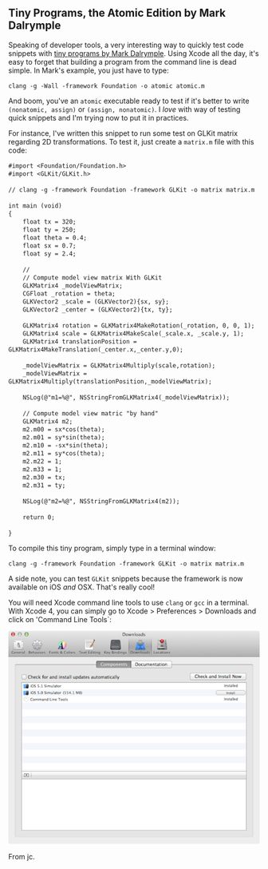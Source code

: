 ## Tiny Programs, the Atomic Edition by Mark Dalrymple

Speaking of developer tools, a very interesting way to quickly test code snippets with [tiny programs by Mark Dalrymple][]. Using Xcode all the day, it's easy to forget that building a program from the command line is dead simple. In Mark's example, you just have to type:

	clang -g -Wall -framework Foundation -o atomic atomic.m

And boom, you've an `atomic` executable ready to test if it's better to write `(nonatomic, assign)` or `(assign, nonatomic)`. I _love_ with way of testing quick snippets and I'm trying now to put it in practices.

For instance, I've written this snippet to run some test on GLKit matrix regarding 2D transformations. To test it, just create a `matrix.m` file with this code:

	#import <Foundation/Foundation.h>
	#import <GLKit/GLKit.h>

	// clang -g -framework Foundation -framework GLKit -o matrix matrix.m

	int main (void)	
	{
		float tx = 320;
		float ty = 250;
		float theta = 0.4;
		float sx = 0.7;
		float sy = 2.4;

		//
		// Compute model view matrix With GLKit 
		GLKMatrix4 _modelViewMatrix;
		CGFloat _rotation = theta;
		GLKVector2 _scale = (GLKVector2){sx, sy};
		GLKVector2 _center = (GLKVector2){tx, ty};

		GLKMatrix4 rotation = GLKMatrix4MakeRotation(_rotation, 0, 0, 1);
    	GLKMatrix4 scale = GLKMatrix4MakeScale(_scale.x, _scale.y, 1);
    	GLKMatrix4 translationPosition = GLKMatrix4MakeTranslation(_center.x,_center.y,0);
        
    	_modelViewMatrix = GLKMatrix4Multiply(scale,rotation);
    	_modelViewMatrix = GLKMatrix4Multiply(translationPosition,_modelViewMatrix);
        
    	NSLog(@"m1=%@", NSStringFromGLKMatrix4(_modelViewMatrix));

		// Compute model view matric "by hand"
		GLKMatrix4 m2;
		m2.m00 = sx*cos(theta);
		m2.m01 = sy*sin(theta);
		m2.m10 = -sx*sin(theta);
		m2.m11 = sy*cos(theta);
		m2.m22 = 1;
		m2.m33 = 1;
		m2.m30 = tx;
		m2.m31 = ty;

    	NSLog(@"m2=%@", NSStringFromGLKMatrix4(m2));
        
    	return 0;

	}  

To compile this tiny program, simply type in a terminal window:
	
	clang -g -framework Foundation -framework GLKit -o matrix matrix.m

A side note, you can test `GLKit` snippets because the framework is now available on iOS _and_ OSX. That's really cool!

You will need Xcode command line tools to use `clang` or `gcc` in a terminal. With Xcode 4, you can simply go to Xcode > Preferences > Downloads and click on 'Command Line Tools`:

![Download command line tools][]

From jc.

[tiny programs by Mark Dalrymple]: http://blog.bignerdranch.com/995-tiny-programs-the-atomic-edition/
[Download command line tools]: cmdlinetools.png
